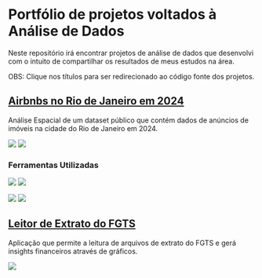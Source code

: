 # Portfólio de projetos voltados à Análise de Dados
Neste repositório irá encontrar projetos de análise de dados que desenvolvi com o intuito de compartilhar os resultados de meus estudos na área.

OBS: Clique nos títulos para ser redirecionado ao código fonte dos projetos.

## [Airbnbs no Rio de Janeiro em 2024](https://github.com/Scorsato7/airbnb-rj)
Análise Espacial de um dataset público que contém dados de anúncios de imóveis na cidade do Rio de Janeiro em 2024.

<a href="https://insideairbnb.com/get-the-data/" target="_blank"><img loading="lazy" src="https://img.shields.io/badge/INSIDE_AIRBNB-50a7c7?style=for-the-badge" target="_blank"></a>
<a href="https://medium.com/@thiago.scorsato/análise-espacial-airbnbs-no-rio-de-janeiro-em-2024-e3623c37910e" target="_blank"><img loading="lazy" src="https://img.shields.io/badge/Medium-12100E?style=for-the-badge&logo=medium&logoColor=white" target="_blank"></a>

### Ferramentas Utilizadas
<a href="https://www.python.org" target="_blank"><img loading="lazy" src="https://img.shields.io/badge/python-3670A0?style=for-the-badge&logo=python&logoColor=ffdd54" target="_blank"></a>
<a href="https://jupyter.org" target="_blank"><img loading="lazy" src="https://img.shields.io/badge/Jupyter-FE7A16?style=for-the-badge&logo=jupyter&logoColor=white" target="_blank"></a>

<a href="https://pandas.pydata.org" target="_blank"><img loading="lazy" src="https://img.shields.io/badge/pandas-%23150458.svg?style=for-the-badge&logo=pandas&logoColor=white" target="_blank"></a>
<a href="https://python-visualization.github.io/folium/latest/" target="_blank"><img loading="lazy" src="https://img.shields.io/badge/Folium-3dc92a?style=for-the-badge&logo=Folium&logoColor=white" target="_blank"></a>


## [Leitor de Extrato do FGTS](https://github.com/Scorsato7/extrato-fgts)
Aplicação que permite a leitura de arquivos de extrato do FGTS e gerá insights financeiros através de gráficos.

<a href="https://medium.com/@thiago.scorsato/extração-de-dados-extrato-do-fgts-9f1942f4c757" target="_blank"><img loading="lazy" src="https://img.shields.io/badge/Medium-12100E?style=for-the-badge&logo=medium&logoColor=white" target="_blank"></a>
